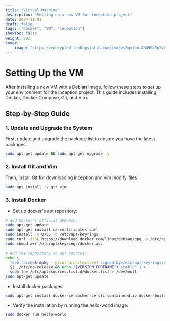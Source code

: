 ```yaml
---
title: "Virtual Machine"
description: "Setting up a new VM for inception project"
date: 2024-11-01
draft: false
tags: ["docker", "VM", "inception"]
showToc: false
weight: 202
cover:
    image: "https://encrypted-tbn0.gstatic.com/images?q=tbn:ANd9GcSnYVBwutkk6t1UHiPbazY2ykrl_BMB2xDrJA&s"
---
```


# Setting Up the VM

After installing a new VM with a Debian image, follow these steps to set up your environment for the Inception project. This guide includes installing Docker, Docker Compose, Git, and Vim.

## Step-by-Step Guide

### 1. Update and Upgrade the System
First, update and upgrade the package list to ensure you have the latest packages.
```bash
sudo apt-get update && sudo apt-get upgrade -y
```

### 2. Install Git and Vim
Then, install Git for downloading inception and vim modify files
```bash
sudo apt install -y git vim
```

### 3. Install Docker

+ Set up docker's apt repository:
```bash
# Add Docker's official GPG key:
sudo apt-get update
sudo apt-get install ca-certificates curl
sudo install -m 0755 -d /etc/apt/keyrings
sudo curl -fsSL https://download.docker.com/linux/debian/gpg -o /etc/apt/keyrings/docker.asc
sudo chmod a+r /etc/apt/keyrings/docker.asc

# Add the repository to Apt sources:
echo \
  "deb [arch=$(dpkg --print-architecture) signed-by=/etc/apt/keyrings/docker.asc] https://download.docker.com/linux/debian \
  $(. /etc/os-release && echo "$VERSION_CODENAME") stable" | \
  sudo tee /etc/apt/sources.list.d/docker.list > /dev/null
sudo apt-get update
```
+ Install docker packages
```bash
sudo apt-get install docker-ce docker-ce-cli containerd.io docker-buildx-plugin docker-compose-plugin
```

+ Verify the installation by running the hello-world image:
```bash
sudo docker run hello-world
```
